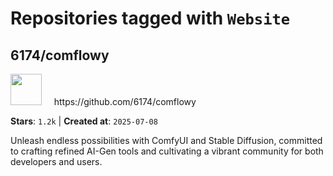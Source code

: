 # Repositories tagged with `Website`


## 6174/comflowy


<a href='https://github.com/6174/comflowy'>
<img src="https://avatars.githubusercontent.com/u/3872872?v=4" width="50" height="50"></a> &nbsp; &nbsp; https://github.com/6174/comflowy

**Stars**: `1.2k` | **Created at**: `2025-07-08`


Unleash endless possibilities with ComfyUI and Stable Diffusion, committed to crafting refined AI-Gen tools and cultivating a vibrant community for both developers and users. 
